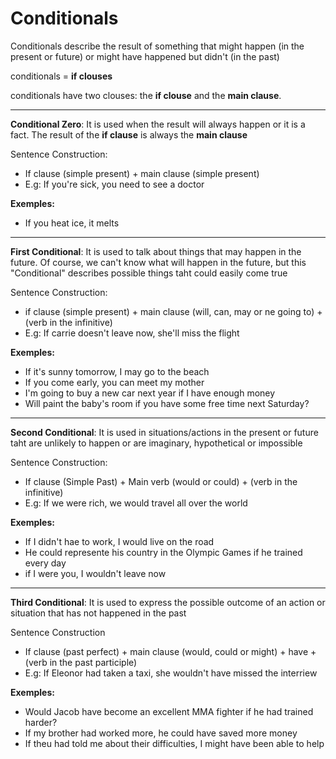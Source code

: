 # Conditionals

Conditionals describe the result of something that might happen (in the present or future) or might have happened but didn't (in the past)

conditionals = **if clouses**

conditionals have two clouses: the **if clouse** and the **main clause**.

***

**Conditional Zero**: It is used when the result will always happen or it is a fact. The result of the **if clause** is always the **main clause**

Sentence Construction:

- If clause (simple present) + main clause (simple present)
- E.g: If you're sick, you need to see a doctor

**Exemples:**

- If you heat ice, it melts

***

**First Conditional**: It is used to talk about things that may happen in the future. Of course, we can't know what will happen in the future, but this "Conditional" describes possible things taht could easily come true

Sentence Construction:

- if clause (simple present) + main clause (will, can, may or ne going to) + (verb in the infinitive)
- E.g: If carrie doesn't leave now, she'll miss the flight

**Exemples:**

- If it's sunny tomorrow, I may go to the beach
- If you come early, you can meet my mother
- I'm going to buy a new car next year if I have enough money
- Will paint the baby's room if you have some free time next Saturday?

***

**Second Conditional**: It is used in situations/actions in the present or future taht are unlikely to happen or are imaginary, hypothetical or impossible

Sentence Construction: 

- If clause (Simple Past) + Main verb (would or could) + (verb in the infinitive)
- E.g: If we were rich, we would travel all over the world

**Exemples:**

- If I didn't hae to work, I would live on the road
- He could represente his country in the Olympic Games if he trained every day
- if I were you, I wouldn't leave now

***

**Third Conditional**: It is used to express the possible outcome of an action or situation that has not happened in the past

Sentence Construction

- If clause (past perfect) + main clause (would, could or might) + have + (verb in the past participle)
- E.g: If Eleonor had taken a taxi, she wouldn't have missed the interriew

**Exemples:**

- Would Jacob have become an excellent MMA fighter if he had trained harder?
- If my brother had worked more, he could have saved more money
- If theu had told me about their difficulties, I might have been able to help
